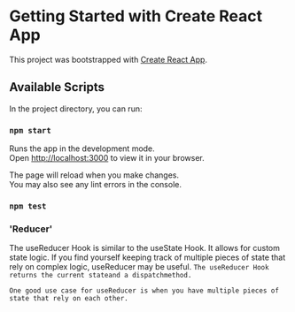 # Getting Started with Create React App

This project was bootstrapped with [Create React App](https://github.com/facebook/create-react-app).

## Available Scripts

In the project directory, you can run:

### `npm start`

Runs the app in the development mode.\
Open [http://localhost:3000](http://localhost:3000) to view it in your browser.

The page will reload when you make changes.\
You may also see any lint errors in the console.

### `npm test`

###                          'Reducer'
The useReducer Hook is similar to the useState Hook.
 It allows for custom state logic.
 If you find yourself keeping track of multiple pieces of state that rely on complex logic,
 useReducer may be useful.
`The useReducer Hook returns the current stateand a dispatchmethod.`



`One good use case for useReducer is when you have multiple pieces of state that rely on each other.`